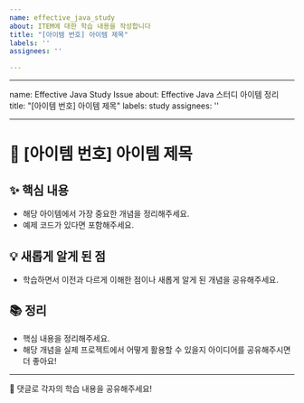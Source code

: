 ```yaml
---
name: effective_java_study
about: ITEM에 대한 학습 내용을 작성합니다
title: "[아이템 번호] 아이템 제목"
labels: ''
assignees: ''

---
```


---
name: Effective Java Study Issue
about: Effective Java 스터디 아이템 정리
title: "[아이템 번호] 아이템 제목"
labels: study
assignees: ''

---

# 📌 [아이템 번호] 아이템 제목

## ✨ 핵심 내용
- 해당 아이템에서 가장 중요한 개념을 정리해주세요.
- 예제 코드가 있다면 포함해주세요.

## 💡 새롭게 알게 된 점
- 학습하면서 이전과 다르게 이해한 점이나 새롭게 알게 된 개념을 공유해주세요.

## 📚 정리
- 핵심 내용을 정리해주세요.
- 해당 개념을 실제 프로젝트에서 어떻게 활용할 수 있을지 아이디어를 공유해주시면 더 좋아요!

---

📢 댓글로 각자의 학습 내용을 공유해주세요!
